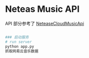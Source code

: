 # Neteas Music API

API 部分参考了 [NeteaseCloudMusicApi](https://github.com/Binaryify/NeteaseCloudMusicApi)
```bash

### 启动服务
# run server
python app.py
抓取网易云音乐数据
